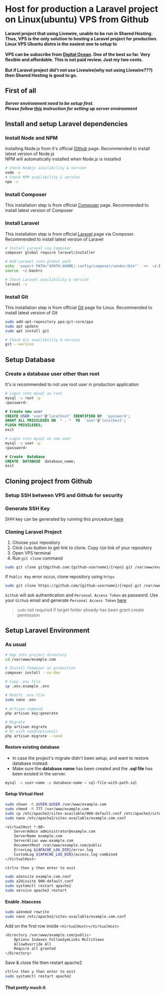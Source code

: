 # Host for production a Laravel project on Linux(ubuntu) VPS from Github
#### Laravel project that using Livewire, unable to be run in Shared Hosting. Thus, VPS is the only solution to hosting a Laravel project for production. Linux VPS Ubuntu distro is the easiest one to setup to<br><br>VPS can be subscribe from [Digital Ocean](https://www.digitalocean.com/). One of the best so far. Very flexible and affordable. This is not paid review. Just my two cents.<br><br>But if Laravel project did't not use Livewire(why not using Livewire???) then Shared Hosting is good to go.
## First of all
##### Server environment need to be setup first.<br>Please follow [this](https://github.com/Haqimzuhari/Haqimzuhari/blob/master/ubuntu-lamp-stack-terminal.md) instruction for setting up server environment
## Install and setup Laravel dependencies
### Install Node and NPM
Installing Node.js from it's official [Github](https://github.com/nodesource/distributions/blob/master/README.md) page. Recommended to install latest version of Node.js<br>NPM will automatically installed when Node.js is installed
```bash
# Check Nodejs availibility & version
node -v
# Check NPM availibility & version
npm -v
```
### Install Composer
This installation step is from official [Composer](https://getcomposer.org/download/) page. Recommended to install latest version of Composer
### Install Laravel
This installation step is from official [Laravel](https://laravel.com/docs/8.x#installation-via-composer) page via Composer. Recommended to install latest version of Laravel
```bash
# Install Laravel via Composer
composer global require laravel/installer

# Add Laravel into global path
echo  'export PATH="$PATH:$HOME/.config/composer/vendor/bin"'  >>  ~/.bashrc
source  ~/.bashrc
```
```bash
# Check Laravel availibility & version
laravel -v
```
### Install Git
This installation step is from official [Git](https://git-scm.com/download/linux) page for Linux. Recommended to install latest version of Git
```bash
sudo add-apt-repository ppa:git-core/ppa
sudo apt update
sudo apt install git
```
```bash
# Check Git availibility & version
git --version
```
## Setup Database
### Create a database user other than root
It's is recommended to not use root user in production application
```bash
# Login into mysql as root
mysql -u root -p
<password>
```
```sql
# Create new user
CREATE USER 'user'@'localhost' IDENTIFIED BY  'password';
GRANT ALL PRIVILEGES ON  * . *  TO  'user'@'localhost';
FLUSH PRIVILEGES;
exit
```
```bash
# Login into mysql as new user
mysql -u user -p
<password>
```
```sql
# Create  Database
CREATE  DATABASE  database_name;
exit
```
## Cloning project from Github
### Setup SSH between VPS and Github for security
### Generate SSH Key
SHH key can be generated by running this procedure [here](https://docs.github.com/en/github/authenticating-to-github/connecting-to-github-with-ssh)

### Cloning Laravel Project
1. Choose your repository
2. Click `Code` button to get link to clone. Copy `SSH` link of your repository
3. Open VPS terminal
4. Run `git clone` command
```bash
sudo git clone git@github.com:{github-username}/{repo}.git /var/www/example.com
```

If `Public Key` error occur, clone repository using `https`
```bash
sudo git clone https://github.com/{github-username}/{repo}.git /var/www/example.com
```
`Github` will ask authentication and `Personal Access Token` as  password. Use your `Github` email and generate `Personal Access Token` [here](https://github.com/settings/tokens)
> `sudo` not required if target folder already has been grant create permission

## Setup Laravel Environment
### As usual
```bash
# Hop into project directory
cd /var/www/example.com

# Install Composer as production
composer install --no-dev

# Copy .env file
cp .env.example .env

# Modify .env file
sudo nano .env
 
# Artisan command
php artisan key:generate

# Migrate
php artisan migrate
# Or with seed(optional)
php artisan migrate --seed
```
#### Restore existing database
* In case the project's migrate didn't been setup, and want to restore database instead. 
* Make sure the **database name** has been created and the **.sql file** has been existed in the server.
```bash
mysql -u user-name -p database-name < sql-file-with-path.sql
```
#### Setup Virtual Host
```bash
sudo chown -R $USER:$USER /var/www/example.com
sudo chmod -R 777 /var/www/example.com
sudo cp /etc/apache2/sites-available/000-default.conf /etc/apache2/sites-available/example.com.conf
sudo nano /etc/apache2/sites-available/example.com.conf

<VirtualHost *:80>
	ServerAdmin administrator@example.com
	ServerName example.com
	ServerAlias www.example.com
	DocumentRoot /var/www/example.com/public
	ErrorLog ${APACHE_LOG_DIR}/error.log
	CustomLog ${APACHE_LOG_DIR}/access.log combined
</VirtualHost>

ctrl+x then y then enter to exit

sudo a2ensite example.com.conf
sudo a2dissite 000-default.conf
sudo systemctl restart apache2
sudo service apache2 restart
```
#### Enable .htaccess
```bash
sudo a2enmod rewrite
sudo nano /etc/apache2/sites-available/example.com.conf
```
Add on the first row inside `<VirtualHost></VirtualHost>`
```bash
<Directory /var/www/example.com/public>
	Options Indexes FollowSymLinks MultiViews
	AllowOverride All
	Require all granted
</Directory>
```
Save & close file then restart apache2
```bash
ctrl+x then y then enter to exit
sudo systemctl restart apache2
```
##### That pretty much it.
